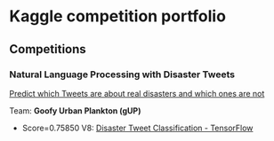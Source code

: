 # Kaggle competition portfolio

## Competitions

### Natural Language Processing with Disaster Tweets

[Predict which Tweets are about real disasters and which ones are not](https://www.kaggle.com/competitions/nlp-getting-started/)

Team: **Goofy Urban Plankton (gUP)**

- Score=0.75850 V8: [Disaster Tweet Classification - TensorFlow](https://colab.research.google.com/github/msusol/kaggle/blob/main/notebooks/disaster-tweet-classification-tensorflow.ipynb)
